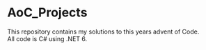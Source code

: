 # AoC_Projects

This repository contains my solutions to this years advent of Code.   
All code is C# using .NET 6.
